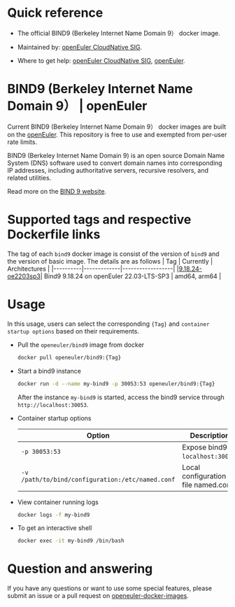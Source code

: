 # Quick reference

- The official BIND9 (Berkeley Internet Name Domain 9） docker image.

- Maintained by: [openEuler CloudNative SIG](https://gitee.com/openeuler/cloudnative).

- Where to get help: [openEuler CloudNative SIG](https://gitee.com/openeuler/cloudnative), [openEuler](https://gitee.com/openeuler/community).

# BIND9 (Berkeley Internet Name Domain 9） | openEuler
Current BIND9 (Berkeley Internet Name Domain 9） docker images are built on the [openEuler](https://repo.openeuler.org/). This repository is free to use and exempted from per-user rate limits.

BIND9 (Berkeley Internet Name Domain 9) is an open source Domain Name System (DNS) software used to convert domain names into corresponding IP addresses, including authoritative servers, recursive resolvers, and related utilities.

Read more on the [BIND 9 website](https://www.isc.org/bind/)⁠.

# Supported tags and respective Dockerfile links
The tag of each `bind9` docker image is consist of the version of `bind9` and the version of basic image. The details are as follows
|    Tag   |  Currently  |   Architectures  |
|----------|-------------|------------------|
|[9.18.24-oe2203sp3](https://gitee.com/openeuler/openeuler-docker-images/blob/master/Others/bind9/9.18.24/22.03-lts-sp3/Dockerfile)| Bind9 9.18.24 on openEuler 22.03-LTS-SP3 | amd64, arm64 |

# Usage
In this usage, users can select the corresponding `{Tag}` and `container startup options` based on their requirements.

- Pull the `openeuler/bind9` image from docker

	```bash
	docker pull openeuler/bind9:{Tag}
	```

- Start a bind9 instance

	```bash
	docker run -d --name my-bind9 -p 30053:53 openeuler/bind9:{Tag}
	```
	After the instance `my-bind9` is started, access the bind9 service through `http://localhost:30053`.

- Container startup options

	| Option | Description |
	|--|--|
	| `-p 30053:53` | Expose bind9 on `localhost:30053`. |
	| `-v /path/to/bind/configuration:/etc/named.conf` | Local configuration file ⁠named.conf. |

- View container running logs

	```bash
	docker logs -f my-bind9
	```

- To get an interactive shell

	```bash
	docker exec -it my-bind9 /bin/bash
	```
	
# Question and answering
If you have any questions or want to use some special features, please submit an issue or a pull request on [openeuler-docker-images](https://gitee.com/openeuler/openeuler-docker-images).